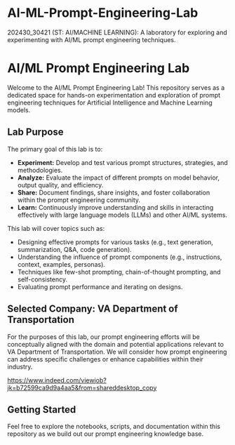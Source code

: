 # AI-ML-Prompt-Engineering-Lab
202430_30421 (ST: AI/MACHINE LEARNING): A laboratory for exploring and experimenting with AI/ML prompt engineering techniques.
# AI/ML Prompt Engineering Lab

Welcome to the AI/ML Prompt Engineering Lab! This repository serves as a dedicated space for hands-on experimentation and exploration of prompt engineering techniques for Artificial Intelligence and Machine Learning models.

## Lab Purpose

The primary goal of this lab is to:

* **Experiment:** Develop and test various prompt structures, strategies, and methodologies.
* **Analyze:** Evaluate the impact of different prompts on model behavior, output quality, and efficiency.
* **Share:** Document findings, share insights, and foster collaboration within the prompt engineering community.
* **Learn:** Continuously improve understanding and skills in interacting effectively with large language models (LLMs) and other AI/ML systems.

This lab will cover topics such as:
* Designing effective prompts for various tasks (e.g., text generation, summarization, Q&A, code generation).
* Understanding the influence of prompt components (e.g., instructions, context, examples, personas).
* Techniques like few-shot prompting, chain-of-thought prompting, and self-consistency.
* Evaluating prompt performance and iterating on designs.

## Selected Company: VA Department of Transportation

For the purposes of this lab, our prompt engineering efforts will be conceptually aligned with the domain and potential applications relevant to VA Department of Transportation. We will consider how prompt engineering can address specific challenges or enhance capabilities within their industry.

https://www.indeed.com/viewjob?jk=b72599ca9d9a4aa5&from=shareddesktop_copy

## Getting Started

Feel free to explore the notebooks, scripts, and documentation within this repository as we build out our prompt engineering knowledge base.
